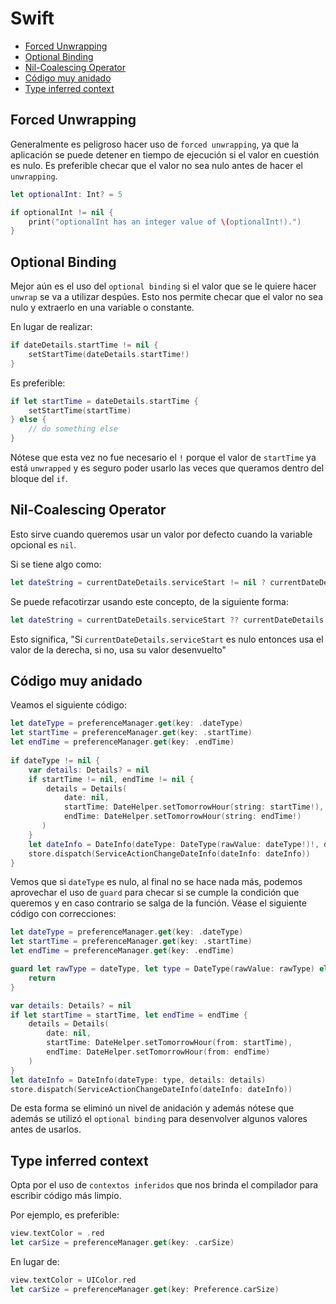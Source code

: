 Swift
==============

* [Forced Unwrapping](#forced-unwrapping)
* [Optional Binding](#optional-binding)
* [Nil-Coalescing Operator](#nil-coalescing-operator)
* [Código muy anidado](#código-muy-anidado)
* [Type inferred context](#type-inferred-context)


Forced Unwrapping
-------------

Generalmente es peligroso hacer uso de `forced unwrapping`, ya que la aplicación se puede detener en tiempo de ejecución si el valor en cuestión es nulo. Es preferible checar que el valor no sea nulo antes de hacer el `unwrapping`.

```swift
let optionalInt: Int? = 5

if optionalInt != nil {
    print("optionalInt has an integer value of \(optionalInt!).")
}
```

Optional Binding
--------------

Mejor aún es el uso del `optional binding` si el valor que se le quiere hacer `unwrap` se va a utilizar despúes. Esto nos permite checar que el valor no sea nulo y extraerlo en una variable o constante.

En lugar de realizar:
```swift
if dateDetails.startTime != nil {
    setStartTime(dateDetails.startTime!)
}
```
Es preferible:

```swift
if let startTime = dateDetails.startTime {
    setStartTime(startTime)
} else {
    // do something else
}
```

Nótese que esta vez no fue necesario el `!` porque el valor de `startTime` ya está `unwrapped` y es seguro poder usarlo las veces que queramos dentro del bloque del `if`.

 Nil-Coalescing Operator
----------------

Esto sirve cuando queremos usar un valor por defecto cuando la variable opcional es `nil`.

Si se tiene algo como: 

```swift
let dateString = currentDateDetails.serviceStart != nil ? currentDateDetails.serviceStart : currentDateDetails.startTime
```

Se puede refacotirzar usando este concepto, de la siguiente forma:

```swift
let dateString = currentDateDetails.serviceStart ?? currentDateDetails.startTime
```

Esto significa, "Si `currentDateDetails.serviceStart` es nulo entonces usa el valor de la derecha, si no, usa su valor desenvuelto"

Código muy anidado
----------

Veamos el siguiente código:

```swift
let dateType = preferenceManager.get(key: .dateType)
let startTime = preferenceManager.get(key: .startTime)
let endTime = preferenceManager.get(key: .endTime)
 
if dateType != nil {
    var details: Details? = nil
    if startTime != nil, endTime != nil {
        details = Details(
            date: nil,
            startTime: DateHelper.setTomorrowHour(string: startTime!),
            endTime: DateHelper.setTomorrowHour(string: endTime!)
       )
    }
    let dateInfo = DateInfo(dateType: DateType(rawValue: dateType!)!, details: details)
    store.dispatch(ServiceActionChangeDateInfo(dateInfo: dateInfo))
}
```

Vemos que si `dateType` es nulo, al final no se hace nada más, podemos aprovechar el uso de `guard` para checar si se cumple la condición que queremos y en caso contrario se salga de la función. Véase el siguiente código con correcciones:

```swift
let dateType = preferenceManager.get(key: .dateType)
let startTime = preferenceManager.get(key: .startTime)
let endTime = preferenceManager.get(key: .endTime)

guard let rawType = dateType, let type = DateType(rawValue: rawType) else {
    return
}

var details: Details? = nil
if let startTime = startTime, let endTime = endTime {
    details = Details(
        date: nil,
        startTime: DateHelper.setTomorrowHour(from: startTime),
        endTime: DateHelper.setTomorrowHour(from: endTime)
    )
}
let dateInfo = DateInfo(dateType: type, details: details)
store.dispatch(ServiceActionChangeDateInfo(dateInfo: dateInfo))
```

De esta forma se eliminó un nivel de anidación y además nótese que además se utilizó el `optional binding` para desenvolver algunos valores antes de usarlos.

Type inferred context
---------------

Opta por el uso de `contextos inferidos` que nos brinda el compilador para escribir código más limpio.

Por ejemplo, es preferible:

```swift
view.textColor = .red
let carSize = preferenceManager.get(key: .carSize)
```

En lugar de:

```swift
view.textColor = UIColor.red
let carSize = preferenceManager.get(key: Preference.carSize)
```

